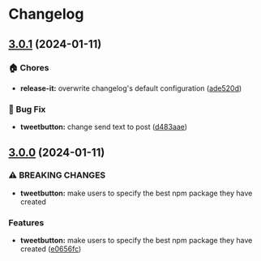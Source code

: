 # Changelog

## [3.0.1](https://github.com/codesweetly/thank-you-tweet-button-003/compare/v3.0.0...v3.0.1) (2024-01-11)


### 🏠 Chores

* **release-it:** overwrite changelog's default configuration ([ade520d](https://github.com/codesweetly/thank-you-tweet-button-003/commit/ade520d73c19ac9044c2c6e65876fe132b347a8e))


### 🐛 Bug Fix

* **tweetbutton:** change send text to post ([d483aae](https://github.com/codesweetly/thank-you-tweet-button-003/commit/d483aae1801e8ec39aa7c8260e2a55f2a2ded730))

## [3.0.0](https://github.com/codesweetly/thank-you-tweet-button-003/compare/v2.0.3...v3.0.0) (2024-01-11)


### ⚠ BREAKING CHANGES

* **tweetbutton:** make users to specify the best npm package they have created

### Features

* **tweetbutton:** make users to specify the best npm package they have created ([e0656fc](https://github.com/codesweetly/thank-you-tweet-button-003/commit/e0656fc4d707e03362a8a9473aa1e7c3bf9e3fad))
